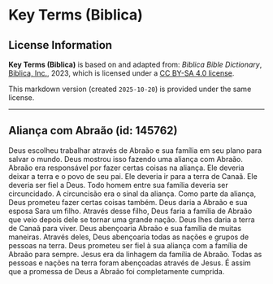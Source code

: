 # Key Terms (Biblica)

## License Information

**Key Terms (Biblica)** is based on and adapted from: _Biblica Bible Dictionary_, [Biblica, Inc.](https://www.biblica.com/), 2023, which is licensed under a [CC BY-SA 4.0 license](https://creativecommons.org/licenses/by-sa/4.0/legalcode.en).

This markdown version (created `2025-10-20`) is provided under the same license.



--------------------------------

## Aliança com Abraão (id: 145762)

Deus escolheu trabalhar através de Abraão e sua família em seu plano para salvar o mundo. Deus mostrou isso fazendo uma aliança com Abraão. Abraão era responsável por fazer certas coisas na aliança. Ele deveria deixar a terra e o povo de seu pai. Ele deveria ir para a terra de Canaã. Ele deveria ser fiel a Deus. Todo homem entre sua família deveria ser circuncidado. A circuncisão era o sinal da aliança. Como parte da aliança, Deus prometeu fazer certas coisas também. Deus daria a Abraão e sua esposa Sara um filho. Através desse filho, Deus faria a família de Abraão que veio depois dele se tornar uma grande nação. Deus lhes daria a terra de Canaã para viver. Deus abençoaria Abraão e sua família de muitas maneiras. Através deles, Deus abençoaria todas as nações e grupos de pessoas na terra. Deus prometeu ser fiel à sua aliança com a família de Abraão para sempre. Jesus era da linhagem da família de Abraão. Todas as pessoas e nações na terra foram abençoadas através de Jesus. É assim que a promessa de Deus a Abraão foi completamente cumprida.


